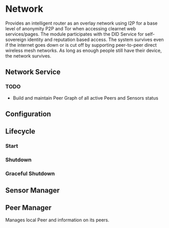 # Network
Provides an intelligent router as an overlay network using I2P for a base level of anonymity P2P and Tor when accessing clearnet web services/pages. 
The module participates with the DID Service for self-sovereign identity and reputation based access. 
The system survives even if the internet goes down or is cut off by supporting peer-to-peer direct wireless mesh networks. 
As long as enough people still have their device, the network survives.

## Network Service

### TODO
* Build and maintain Peer Graph of all active Peers and Sensors status

## Configuration

## Lifecycle

### Start

### Shutdown

### Graceful Shutdown

## Sensor Manager

## Peer Manager
Manages local Peer and information on its peers.
